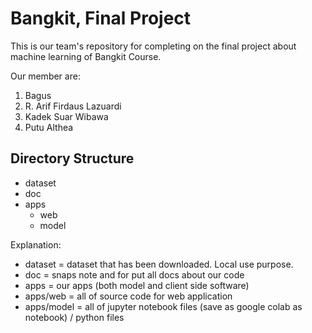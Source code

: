 # Bangkit, Final Project
This is our team's repository for completing on the final project about machine learning of Bangkit Course.

Our member are:
1. Bagus
2. R. Arif Firdaus Lazuardi
3. Kadek Suar Wibawa
4. Putu Althea

## Directory Structure 
- dataset
- doc
- apps
  - web
  - model

Explanation:
- dataset = dataset that has been downloaded. Local use purpose.
- doc = snaps note and for put all docs about our code
- apps = our apps (both model and client side software)
- apps/web = all of source code for web application
- apps/model = all of jupyter notebook files (save as google colab as notebook) / python files
